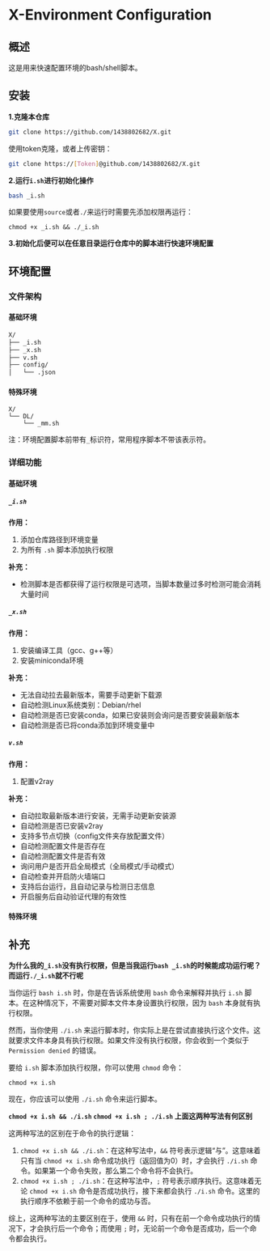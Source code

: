 # X-Environment Configuration

## 概述

这是用来快速配置环境的bash/shell脚本。



## 安装

**1.克隆本仓库**

```sh
git clone https://github.com/1438802682/X.git
```

使用token克隆，或者上传密钥：

```sh
git clone https://[Token]@github.com/1438802682/X.git
```

**2.运行`i.sh`进行初始化操作**

```sh
bash _i.sh
```

如果要使用`source`或者`./`来运行时需要先添加权限再运行：

```
chmod +x _i.sh && ./_i.sh
```

**3.初始化后便可以在任意目录运行仓库中的脚本进行快速环境配置**



## 环境配置

### 文件架构

#### 基础环境

```sh
X/
├── _i.sh
├── _x.sh
├── v.sh
├── config/
│   └── .json
```

#### 特殊环境

```
X/
└── DL/
    └── _mm.sh

```

注：环境配置脚本前带有`_`标识符，常用程序脚本不带该表示符。



### 详细功能

#### 基础环境

##### `_i.sh`

**作用：**

1. 添加仓库路径到环境变量
2. 为所有 `.sh` 脚本添加执行权限

**补充：**

- 检测脚本是否都获得了运行权限是可选项，当脚本数量过多时检测可能会消耗大量时间



##### `_x.sh`

**作用：**

1. 安装编译工具（gcc、g++等）
2. 安装miniconda环境

**补充：**

- 无法自动拉去最新版本，需要手动更新下载源
- 自动检测Linux系统类别：Debian/rhel
- 自动检测是否已安装conda，如果已安装则会询问是否要安装最新版本
- 自动检测是否已将conda添加到环境变量中



##### `v.sh`

**作用：**

1. 配置v2ray

**补充：**

- 自动拉取最新版本进行安装，无需手动更新安装源
- 自动检测是否已安装v2ray
- 支持多节点切换（config文件夹存放配置文件）
- 自动检测配置文件是否存在
- 自动检测配置文件是否有效
- 询问用户是否开启全局模式（全局模式/手动模式）
- 自动检查并开启防火墙端口
- 支持后台运行，且自动记录与检测日志信息
- 开启服务后自动验证代理的有效性



#### 特殊环境



## 补充

**为什么我的`_i.sh`没有执行权限，但是当我运行`bash _i.sh`的时候能成功运行呢？而运行`./_i.sh`就不行呢**

当你运行 `bash i.sh` 时，你是在告诉系统使用 `bash` 命令来解释并执行 `i.sh` 脚本。在这种情况下，不需要对脚本文件本身设置执行权限，因为 `bash` 本身就有执行权限。

然而，当你使用 `./i.sh` 来运行脚本时，你实际上是在尝试直接执行这个文件。这就要求文件本身具有执行权限。如果文件没有执行权限，你会收到一个类似于 `Permission denied` 的错误。

要给 `i.sh` 脚本添加执行权限，你可以使用 `chmod` 命令：

```
chmod +x i.sh
```

现在，你应该可以使用 `./i.sh` 命令来运行脚本。



**`chmod +x i.sh && ./i.sh` `chmod +x i.sh ; ./i.sh` 上面这两种写法有何区别**

这两种写法的区别在于命令的执行逻辑：

1. `chmod +x i.sh && ./i.sh`：在这种写法中，`&&` 符号表示逻辑“与”。这意味着只有当 `chmod +x i.sh` 命令成功执行（返回值为0）时，才会执行 `./i.sh` 命令。如果第一个命令失败，那么第二个命令将不会执行。
2. `chmod +x i.sh ; ./i.sh`：在这种写法中，`;` 符号表示顺序执行。这意味着无论 `chmod +x i.sh` 命令是否成功执行，接下来都会执行 `./i.sh` 命令。这里的执行顺序不依赖于前一个命令的成功与否。

综上，这两种写法的主要区别在于，使用 `&&` 时，只有在前一个命令成功执行的情况下，才会执行后一个命令；而使用 `;` 时，无论前一个命令是否成功，后一个命令都会执行。
